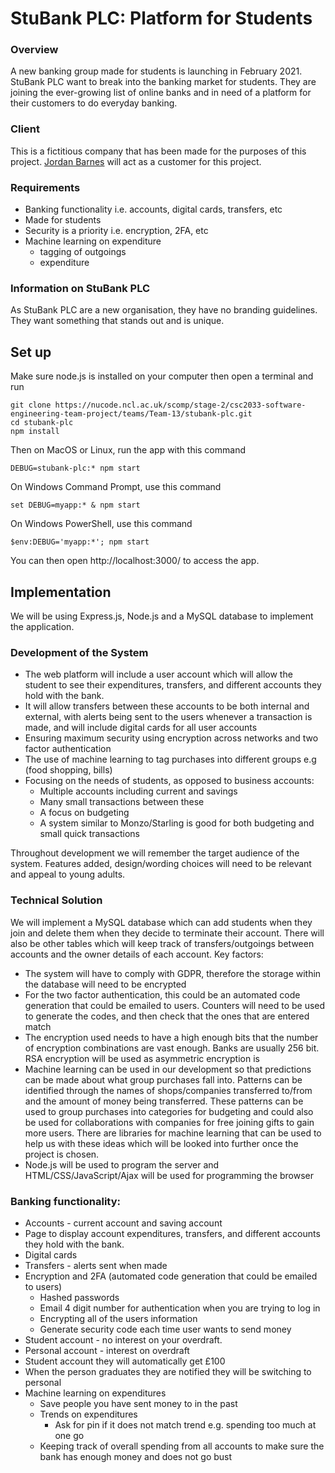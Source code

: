 # StuBank PLC: Platform for Students
### Overview
A new banking group made for students is launching in February 2021. StuBank PLC want to break into the banking market for students. They are joining the ever-growing list of online banks and in need of a platform for their customers to do everyday banking. 

 

### Client
This is a fictitious company that has been made for the purposes of this project. [Jordan Barnes](mailto://jordan.barnes@newcastle.ac.uk) will act as a customer for this project. 

 

### Requirements
- Banking functionality i.e. accounts, digital cards, transfers, etc
- Made for students
- Security is a priority i.e. encryption, 2FA, etc
- Machine learning on expenditure
    - tagging of outgoings
    - expenditure
 

### Information on StuBank PLC
As StuBank PLC are a new organisation, they have no branding guidelines. They want something that stands out and is unique.

## Set up

Make sure node.js is installed on your computer then open a terminal and run
```
git clone https://nucode.ncl.ac.uk/scomp/stage-2/csc2033-software-engineering-team-project/teams/Team-13/stubank-plc.git
cd stubank-plc
npm install
```
Then on MacOS or Linux, run the app with this command
```
DEBUG=stubank-plc:* npm start
```
On Windows Command Prompt, use this command
```
set DEBUG=myapp:* & npm start
```
On Windows PowerShell, use this command
```
$env:DEBUG='myapp:*'; npm start
```
You can then open http://localhost:3000/ to access the app.

## Implementation

We will be using Express.js, Node.js and a MySQL database to implement the application.

### Development of the System

- The web platform will include a user account which will allow the student to see their expenditures, transfers, and different accounts they hold with the bank.
- It will allow transfers between these accounts to be both internal and external, with alerts being sent to the users whenever a transaction is made, and will include digital cards for all user accounts
- Ensuring maximum security using encryption across networks and two factor authentication
- The use of machine learning to tag purchases into different groups e.g (food shopping, bills)
- Focusing on the needs of students, as opposed to business accounts:
    - Multiple accounts including current and savings
    - Many small transactions between these
    - A focus on budgeting
    - A system similar to Monzo/Starling is good for both budgeting and small quick transactions

Throughout development we will remember the target audience of the system. Features added, design/wording choices will need to be relevant and appeal to young adults.

### Technical Solution

We will implement a MySQL database which can add students when they join and delete them when they decide to terminate their account. There will also be other tables which will keep track of transfers/outgoings between accounts and the owner details of each account.
Key factors:
- The system will have to comply with GDPR, therefore the storage within the database will need to be encrypted
- For the two factor authentication, this could be an automated code generation that could be emailed to users. Counters will need to be used to generate the codes, and then check that the ones that are entered match
- The encryption used needs to have a high enough bits that the number of encryption combinations are vast enough. Banks are usually 256 bit. RSA encryption will be used as asymmetric encryption is 
- Machine learning can be used in our development so that predictions can be made about what group purchases fall into. Patterns can be identified through the names of shops/companies transferred to/from and the amount of money being transferred. These patterns can be used to group purchases into categories for budgeting and could also be used for collaborations with companies for free joining gifts to gain more users. There are libraries for machine learning that can be used to help us with these ideas which will be looked into further once the project is chosen.
- Node.js will be used to program the server and HTML/CSS/JavaScript/Ajax will be used for programming the browser

### Banking functionality:
- Accounts - current account and saving account
- Page to display account expenditures, transfers, and different accounts they hold with the bank.
- Digital cards 
- Transfers - alerts sent when made
- Encryption and 2FA (automated code generation that could be emailed to users)
    - Hashed passwords 
    - Email 4 digit number for authentication when you are trying to log in
    - Encrypting all of the users information
    - Generate security code each time user wants to send money 
- Student account - no interest on your overdraft.
- Personal account - interest on overdraft 
- Student account they will automatically get £100 
- When the person graduates they are notified they will be switching to personal
- Machine learning on expenditures 
    - Save people you have sent money to in the past
    - Trends on expenditures 
        - Ask for pin if it does not match trend e.g. spending too much at one go
    - Keeping track of overall spending from all accounts to make sure the bank has enough money and does not go bust 

